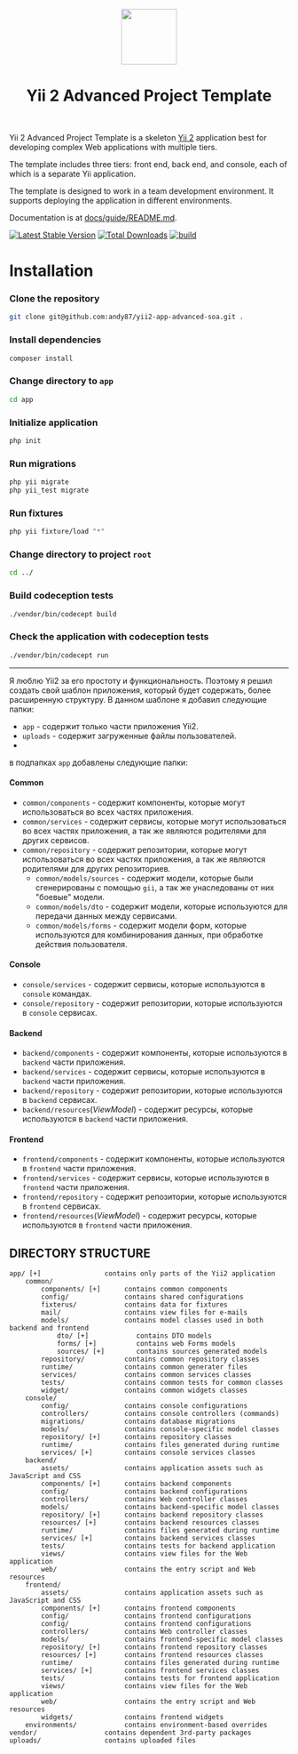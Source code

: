 <p align="center">
    <a href="https://github.com/yiisoft" target="_blank">
        <img src="https://avatars0.githubusercontent.com/u/993323" height="100px">
    </a>
    <h1 align="center">Yii 2 Advanced Project Template</h1>
    <br>
</p>

Yii 2 Advanced Project Template is a skeleton [Yii 2](https://www.yiiframework.com/) application best for
developing complex Web applications with multiple tiers.

The template includes three tiers: front end, back end, and console, each of which
is a separate Yii application.

The template is designed to work in a team development environment. It supports
deploying the application in different environments.

Documentation is at [docs/guide/README.md](docs/guide/README.md).

[![Latest Stable Version](https://img.shields.io/packagist/v/yiisoft/yii2-app-advanced.svg)](https://packagist.org/packages/yiisoft/yii2-app-advanced)
[![Total Downloads](https://img.shields.io/packagist/dt/yiisoft/yii2-app-advanced.svg)](https://packagist.org/packages/yiisoft/yii2-app-advanced)
[![build](https://github.com/yiisoft/yii2-app-advanced/workflows/build/badge.svg)](https://github.com/yiisoft/yii2-app-advanced/actions?query=workflow%3Abuild)


# Installation

### Clone the repository
```bash
git clone git@github.com:andy87/yii2-app-advanced-soa.git .
```

### Install dependencies
```bash
composer install
```

### Change directory to `app`
```bash
cd app
```

### Initialize application
```bash
php init
```

### Run migrations
```bash
php yii migrate
php yii_test migrate
```

### Run fixtures
```bash
php yii fixture/load "*"
```


### Change directory to project `root`
```bash
cd ../
```

### Build codeception tests
```bash
./vendor/bin/codecept build
```

### Check the application with codeception tests
```bash
./vendor/bin/codecept run
```

___
Я люблю Yii2 за его простоту и функциональность. Поэтому я решил создать свой шаблон приложения, который будет содержать, более расширенную структуру.
В данном шаблоне я добавил следующие папки:

- `app` - содержит только части приложения Yii2.
- `uploads` - содержит загруженные файлы пользователей.
- 
в подпапках `app` добавлены следующие папки:
#### Common
- `common/components` - содержит компоненты, которые могут использоваться во всех частях приложения.
- `common/services` - содержит сервисы, которые могут использоваться во всех частях приложения, а так же являются родителями для других сервисов.
- `common/repository` - содержит репозитории, которые могут использоваться во всех частях приложения, а так же являются родителями для других репозиториев.
  - `common/models/sources` - содержит модели, которые были сгенерированы с помощью `gii`, а так же унаследованы от них "боевые" модели.
  - `common/models/dto` - содержит модели, которые используются для передачи данных между сервисами.
  - `common/models/forms` - содержит модели форм, которые используются для комбинирования данных, при обработке действия пользователя.

#### Console
- `console/services` - содержит сервисы, которые используются в `console` командах.
- `console/repository` - содержит репозитории, которые используются в `console` сервисах.

#### Backend
- `backend/components` - содержит компоненты, которые используются в `backend` части приложения.
- `backend/services` - содержит сервисы, которые используются в `backend` части приложения.
- `backend/repository` - содержит репозитории, которые используются в `backend` сервисах.
- `backend/resources`(_ViewModel_) - содержит ресурсы, которые используются в `backend` части приложения.


#### Frontend
- `frontend/components` - содержит компоненты, которые используются в `frontend` части приложения.
- `frontend/services` - содержит сервисы, которые используются в `frontend` части приложения.
- `frontend/repository` - содержит репозитории, которые используются в `frontend` сервисах.
- `frontend/resources`(_ViewModel_) - содержит ресурсы, которые используются в `frontend` части приложения.


DIRECTORY STRUCTURE
-------------------

```
app/ [+]                contains only parts of the Yii2 application
    common/
        components/ [+]      contains common components
        config/              contains shared configurations
        fixterus/            contains data for fixtures
        mail/                contains view files for e-mails
        models/              contains model classes used in both backend and frontend
            dto/ [+]            contains DTO models
            forms/ [+]          contains web Forms models
            sources/ [+]        contains sources generated models
        repository/          contains common repository classes
        runtime/             contains common generater files
        services/            contains common services classes
        tests/               contains common tests for common classes
        widget/              contains common widgets classes
    console/
        config/              contains console configurations
        controllers/         contains console controllers (commands)
        migrations/          contains database migrations
        models/              contains console-specific model classes
        repository/ [+]      contains repository classes
        runtime/             contains files generated during runtime
        services/ [+]        contains console services classes
    backend/
        assets/              contains application assets such as JavaScript and CSS
        components/ [+]      contains backend components
        config/              contains backend configurations
        controllers/         contains Web controller classes
        models/              contains backend-specific model classes
        repository/ [+]      contains backend repository classes
        resources/ [+]       contains backend resources classes
        runtime/             contains files generated during runtime
        services/ [+]        contains backend services classes
        tests/               contains tests for backend application    
        views/               contains view files for the Web application
        web/                 contains the entry script and Web resources
    frontend/
        assets/              contains application assets such as JavaScript and CSS
        components/ [+]      contains frontend components
        config/              contains frontend configurations
        config/              contains frontend configurations
        controllers/         contains Web controller classes
        models/              contains frontend-specific model classes
        repository/ [+]      contains frontend repository classes
        resources/ [+]       contains frontend resources classes
        runtime/             contains files generated during runtime
        services/ [+]        contains frontend services classes
        tests/               contains tests for frontend application
        views/               contains view files for the Web application
        web/                 contains the entry script and Web resources
        widgets/             contains frontend widgets
    environments/            contains environment-based overrides
vendor/                 contains dependent 3rd-party packages
uploads/                contains uploaded files
```